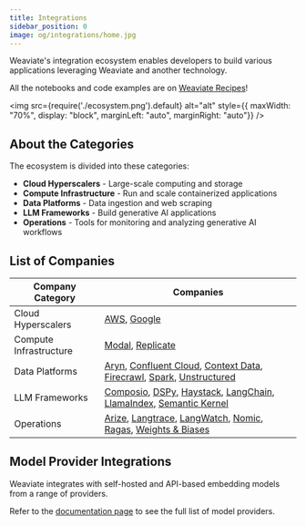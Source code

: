 ```yaml
---
title: Integrations
sidebar_position: 0
image: og/integrations/home.jpg
---
```


Weaviate's integration ecosystem enables developers to build various applications leveraging Weaviate and another technology.

All the notebooks and code examples are on [Weaviate Recipes](https://github.com/weaviate/recipes)!

<img
    src={require('./ecosystem.png').default}
    alt="alt"
    style={{ maxWidth: "70%", display: "block", marginLeft: "auto", marginRight: "auto"}}
/>


## About the Categories
The ecosystem is divided into these categories:

* **Cloud Hyperscalers** - Large-scale computing and storage
* **Compute Infrastructure** - Run and scale containerized applications
* **Data Platforms** - Data ingestion and web scraping 
* **LLM Frameworks** - Build generative AI applications
* **Operations** - Tools for monitoring and analyzing generative AI workflows



## List of Companies

| Company Category | Companies |
|------------------|-----------|
| Cloud Hyperscalers | [AWS](/developers/integrations/cloud-hyperscalers/aws), [Google](/developers/integrations/cloud-hyperscalers/google)|
| Compute Infrastructure | [Modal](/developers/integrations/compute-infrastructure/modal), [Replicate](/developers/integrations/compute-infrastructure/replicate) |
| Data Platforms |[Aryn](/developers/integrations/data-platforms/aryn/), [Confluent Cloud](/developers/integrations/data-platforms/confluent-cloud), [Context Data](/developers/integrations/data-platforms/context-data/), [Firecrawl](/developers/integrations/data-platforms/firecrawl), [Spark](/developers/integrations/data-platforms/spark), [Unstructured](/developers/integrations/data-platforms/unstructured) |
| LLM Frameworks | [Composio](/developers/integrations/llm-frameworks/composio/), [DSPy](/developers/integrations/llm-frameworks/dspy/), [Haystack](/developers/integrations/llm-frameworks/haystack/), [LangChain](/developers/integrations/llm-frameworks/langchain/), [LlamaIndex](/developers/integrations/llm-frameworks/llamaindex/), [Semantic Kernel](/developers/integrations/llm-frameworks/semantic-kernel/) |
| Operations | [Arize](/developers/integrations/operations/arize/), [Langtrace](/developers/integrations/operations/langtrace/), [LangWatch](/developers/integrations/operations/langwatch/), [Nomic](/developers/integrations/operations/nomic/), [Ragas](/developers/integrations/operations/ragas/), [Weights & Biases](/developers/integrations/operations/wandb/) |

## Model Provider Integrations 
Weaviate integrates with self-hosted and API-based embedding models from a range of providers.

Refer to the [documentation page](/developers/weaviate/model-providers) to see the full list of model providers.